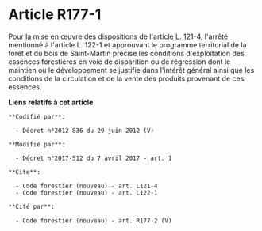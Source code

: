 # Article R177-1

Pour la mise en œuvre des dispositions de l'article L. 121-4, l'arrêté mentionné à l'article L. 122-1 et approuvant le
programme territorial de la forêt et du bois de Saint-Martin précise les conditions d'exploitation des essences forestières
en voie de disparition ou de régression dont le maintien ou le développement se justifie dans l'intérêt général ainsi que les
conditions de la circulation et de la vente des produits provenant de ces essences.

**Liens relatifs à cet article**

	**Codifié par**:

	  - Décret n°2012-836 du 29 juin 2012 (V)

	**Modifié par**:

	  - Décret n°2017-512 du 7 avril 2017 - art. 1

	**Cite**:

	  - Code forestier (nouveau) - art. L121-4
	  - Code forestier (nouveau) - art. L122-1

	**Cité par**:

	  - Code forestier (nouveau) - art. R177-2 (V)
